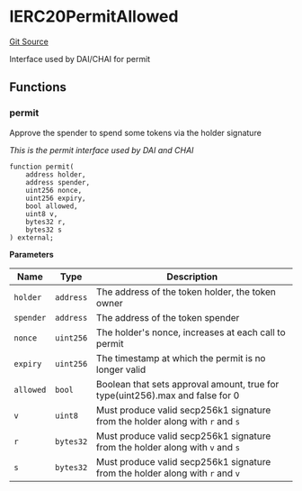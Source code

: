 # IERC20PermitAllowed
[Git Source](https://github.com/KYRDTeam/ilo-contracts/blob/efdd1e09c11736c5cee1dacbdd6c598f078eeaec/src/interfaces/external/IERC20PermitAllowed.sol)

Interface used by DAI/CHAI for permit


## Functions
### permit

Approve the spender to spend some tokens via the holder signature

*This is the permit interface used by DAI and CHAI*


```solidity
function permit(
    address holder,
    address spender,
    uint256 nonce,
    uint256 expiry,
    bool allowed,
    uint8 v,
    bytes32 r,
    bytes32 s
) external;
```
**Parameters**

|Name|Type|Description|
|----|----|-----------|
|`holder`|`address`|The address of the token holder, the token owner|
|`spender`|`address`|The address of the token spender|
|`nonce`|`uint256`|The holder's nonce, increases at each call to permit|
|`expiry`|`uint256`|The timestamp at which the permit is no longer valid|
|`allowed`|`bool`|Boolean that sets approval amount, true for type(uint256).max and false for 0|
|`v`|`uint8`|Must produce valid secp256k1 signature from the holder along with `r` and `s`|
|`r`|`bytes32`|Must produce valid secp256k1 signature from the holder along with `v` and `s`|
|`s`|`bytes32`|Must produce valid secp256k1 signature from the holder along with `r` and `v`|


